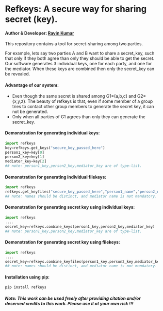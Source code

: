 # Refkeys: A secure way for sharing secret (key).
#### Author & Developer: [Ravin Kumar](https://mr-ravin.github.io)
This repository contains a tool for secret-sharing among two parties.

For example, lets say two parties A and B want to share a secret_key, such that only if they both agree than only they should be able to get the secret.
Our software generates 3 individual keys, one for each party, and one for the mediator. When these keys are combined then only the secret_key can be revealed.

#### Advantage of our system:
- Even though the same secret is shared among G1={a,b,c} and G2={x,y,z}. The beauty of refkeys is that, even if some member of a group tries to contact other group members to generate the secret key, it can not be generated.
- Only when all parties of G1 agrees than only they can generate the secret_key.

#### Demonstration for generating individual keys:
```python
import refkeys
key=refkeys.get_keys("secure_key_passed_here")
person1_key=key[0]
person2_key=key[1]
mediator_key=key[2]
## note: person1_key,person2_key,mediator_key are of type-list.
```

#### Demonstration for generating individual filekeys:
```python
import refkeys
refkeys.get_keyfiles("secure_key_passed_here","person1_name","person2_name","mediator_name",path="./")
## note: names should be distinct, and mediator name is not mandatory.
```



#### Demonstration for generating secret key using individual keys:
```python
import refkeys
....
secret_key=refkeys.combine_keys(person1_key,person2_key,mediator_key)
## note: person1_key,person2_key,mediator_key are of type-list.
```


#### Demonstration for generating secret key using filekeys:
```python
import refkeys
....
secret_key=refkeys.combine_keyfiles(person1_key,person2_key,mediator_key)
## note: names should be distinct, and mediator name is not mandatory.
```

#### Installation using pip:
```python
pip install refkeys
```

##### Note: This work can be used freely after providing citation and/or deserved credits to this work. Please use it at your own risk !!!
